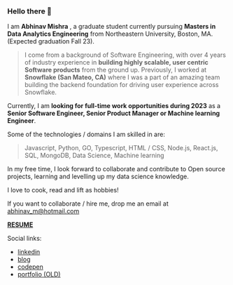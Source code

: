 ### Hello there 👋

I am **Abhinav Mishra** , a graduate student currently pursuing **Masters in Data Analytics Engineering** from Northeastern University, Boston, MA. (Expected graduation Fall 23).

> I come from a background of Software Engineering, with over 4 years of industry experience in **building highly scalable, user centric Software products** from the ground up. Previously, I worked at **Snowflake (San Mateo, CA)** where I was a part of an amazing team building the backend foundation for driving user experience across Snowflake.

Currently, I am **looking for full-time work opportunities during 2023** as a **Senior Software Engineer, Senior Product Manager or Machine learning Engineer**.

Some of the technologies / domains I am skilled in are:

> Javascript, Python, GO, Typescript, HTML / CSS, Node.js, React.js, SQL, MongoDB, Data Science, Machine learning
 
In my free time, I look forward to collaborate and contribute to Open source projects, learning  and levelling up my data science knowledge.

I love to cook, read and lift as hobbies!

If you want to collaborate / hire me, drop me an email at abhinav_m@hotmail.com

[**RESUME**](./Abhinav_Mishra_NEU.pdf)

Social links:
* [linkedin](https://www.linkedin.com/in/amishra93/)
* [blog](https://mishrants.netlify.app)
* [codepen](https://codepen.io/abhinavthinktank)
* [portfolio (OLD)](https://abhinav-m.github.io)


